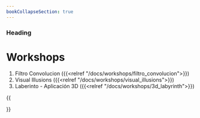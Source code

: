 ```yaml
---
bookCollapseSection: true
---
```

### Heading
# Workshops
1. Filtro Convolucion ({{<relref "/docs/workshops/filtro_convolucion">}})
2. Visual Illusions ({{<relref "/docs/workshops/visual_illusions">}})
3. Laberinto - Aplicación 3D ({{<relref "/docs/workshops/3d_labyrinth">}})



{{<section>}}
